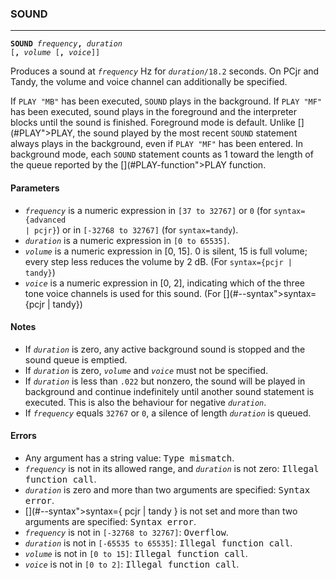 ### SOUND
***
<code><b>SOUND</b> <var>frequency</var><b>,</b> <var>duration</var> [<b>,</b> <var>volume</var> [<b>,</b> <var>voice</var>]]</code>

Produces a sound at <code><var>frequency</var></code> Hz for <code><var>duration</var>/18.2</code> seconds. On PCjr and Tandy, the volume and voice channel can additionally be specified.

If <code>PLAY "MB"</code> has been executed, <code>SOUND</code> plays in the background. If <code>PLAY "MF"</code> has been executed, sound plays in the foreground and the interpreter blocks until the sound is finished. Foreground mode is default. Unlike [](#PLAY">PLAY</a></code>, the sound played by the most recent <code>SOUND</code> statement always plays in the background, even if <code>PLAY "MF"</code> has been entered. In background mode, each <code>SOUND</code> statement counts as 1 toward the length of the queue reported by the [](#PLAY-function">PLAY</a></code> function.

#### Parameters
* <code><var>frequency</var></code> is a numeric expression in `[37 to 32767]` or `0` (for <code>syntax={advanced | pcjr}</code>) or in `[-32768 to 32767]` (for <code>syntax=tandy</code>).
* <code><var>duration</var></code> is a numeric expression in `[0 to 65535]`.
* <code><var>volume</var></code> is a numeric expression in [0, 15]. 0 is silent, 15 is full volume; every step less reduces the volume by 2 dB. (For <code>syntax={pcjr | tandy}</code>)
* <code><var>voice</var></code> is a numeric expression in [0, 2], indicating which of the three tone voice channels is used for this sound. (For [](#--syntax">syntax</a>={pcjr | tandy}</code>)

#### Notes
* If <code><var>duration</var></code> is zero, any active background sound is stopped and the sound queue is emptied.
* If <code><var>duration</var></code> is zero, <code><var>volume</var></code> and <code><var>voice</var></code> must not be specified.
* If <code><var>duration</var></code> is less than <code>.022</code> but nonzero, the sound will be played in background and continue indefinitely until another sound statement is executed. This is also the behaviour for negative <code><var>duration</var></code>.
* If <code><var>frequency</var></code> equals <code>32767</code> or <code>0</code>, a silence of length <code><var>duration</var></code> is queued.

#### Errors
* Any argument has a string value: <samp>Type mismatch</samp>.
* <code><var>frequency</var></code> is not in its allowed range, and <code><var>duration</var></code> is not zero: <samp>Illegal function call</samp>.
* <code><var>duration</var></code> is zero and more than two arguments are specified: <samp>Syntax error</samp>.
* [](#--syntax">syntax</a>={ pcjr | tandy }</code> is not set and more than two arguments are specified: <samp>Syntax error</samp>.
* <code><var>frequency</var></code> is not in `[-32768 to 32767]`: <samp>Overflow</samp>.
* <code><var>duration</var></code> is not in `[-65535 to 65535]`: <samp>Illegal function call</samp>.
* <code><var>volume</var></code> is not in `[0 to 15]`: <samp>Illegal function call</samp>.
* <code><var>voice</var></code> is not in `[0 to 2]`: <samp>Illegal function call</samp>.
